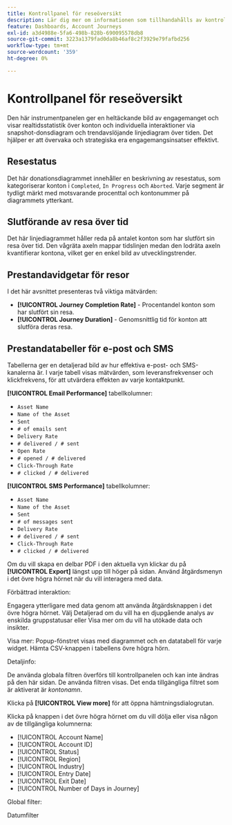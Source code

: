 ```yaml
---
title: Kontrollpanel för reseöversikt
description: Lär dig mer om informationen som tillhandahålls av kontrollpanelen för översikt över resan och hur den kan hjälpa dig att övervaka och hantera din strategi för kundresan.
feature: Dashboards, Account Journeys
exl-id: a3d4988e-5fa6-498b-828b-690095578db8
source-git-commit: 3223a1379fad0da8b46af8c2f3929e79fafbd256
workflow-type: tm+mt
source-wordcount: '359'
ht-degree: 0%

---
```


# Kontrollpanel för reseöversikt

Den här instrumentpanelen ger en heltäckande bild av engagemanget och visar realtidsstatistik över konton och individuella interaktioner via snapshot-donsdiagram och trendavslöjande linjediagram över tiden. Det hjälper er att övervaka och strategiska era engagemangsinsatser effektivt.

## Resestatus

Det här donationsdiagrammet innehåller en beskrivning av resestatus, som kategoriserar konton i `Completed`, `In Progress` och `Aborted`. Varje segment är tydligt märkt med motsvarande procenttal och kontonummer på diagrammets ytterkant.

## Slutförande av resa över tid

Det här linjediagrammet håller reda på antalet konton som har slutfört sin resa över tid. Den vågräta axeln mappar tidslinjen medan den lodräta axeln kvantifierar kontona, vilket ger en enkel bild av utvecklingstrender.

## Prestandavidgetar för resor

I det här avsnittet presenteras två viktiga mätvärden:

* **[!UICONTROL Journey Completion Rate]** - Procentandel konton som har slutfört sin resa.
* **[!UICONTROL Journey Duration]** - Genomsnittlig tid för konton att slutföra deras resa.

## Prestandatabeller för e-post och SMS

Tabellerna ger en detaljerad bild av hur effektiva e-post- och SMS-kanalerna är. I varje tabell visas mätvärden, som leveransfrekvenser och klickfrekvens, för att utvärdera effekten av varje kontaktpunkt.

**[!UICONTROL Email Performance]** tabellkolumner:

* `Asset Name`
* `Name of the Asset`
* `Sent`
* `# of emails sent`
* `Delivery Rate`
* `# delivered / # sent`
* `Open Rate`
* `# opened / # delivered`
* `Click-Through Rate`
* `# clicked / # delivered`

**[!UICONTROL SMS Performance]** tabellkolumner:

* `Asset Name`
* `Name of the Asset`
* `Sent`
* `# of messages sent`
* `Delivery Rate`
* `# delivered / # sent`
* `Click-Through Rate`
* `# clicked / # delivered`

Om du vill skapa en delbar PDF i den aktuella vyn klickar du på **[!UICONTROL Export]** längst upp till höger på sidan. Använd åtgärdsmenyn i det övre högra hörnet när du vill interagera med data.

Förbättrad interaktion:

Engagera ytterligare med data genom att använda åtgärdsknappen i det övre högra hörnet. Välj Detaljerad om du vill ha en djupgående analys av enskilda gruppstatusar eller Visa mer om du vill ha utökade data och insikter.

Visa mer:
Popup-fönstret visas med diagrammet och en datatabell för varje widget.
Hämta CSV-knappen i tabellens övre högra hörn. 

Detaljinfo:

De använda globala filtren överförs till kontrollpanelen och kan inte ändras på den här sidan.
De använda filtren visas.
Det enda tillgängliga filtret som är aktiverat är _kontonamn_.

Klicka på **[!UICONTROL View more]** för att öppna hämtningsdialogrutan.

Klicka på knappen i det övre högra hörnet om du vill dölja eller visa någon av de tillgängliga kolumnerna:

* [!UICONTROL Account Name]
* [!UICONTROL Account ID]
* [!UICONTROL Status]
* [!UICONTROL Region]
* [!UICONTROL Industry]
* [!UICONTROL Entry Date]
* [!UICONTROL Exit Date]
* [!UICONTROL Number of Days in Journey]

Global filter:

Datumfilter
